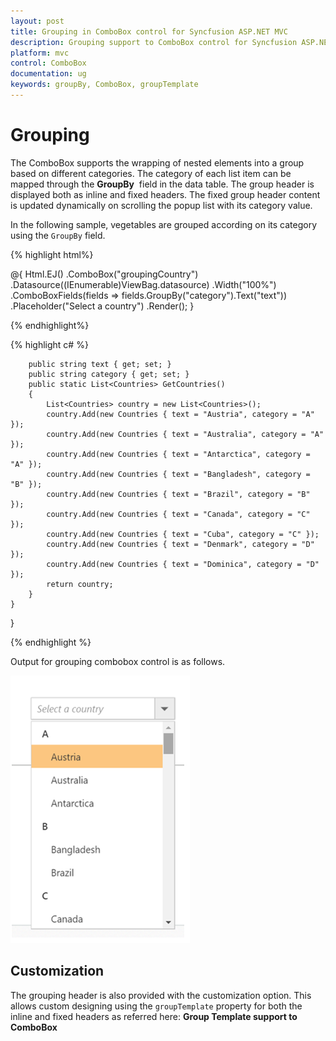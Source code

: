 ```yaml
---
layout: post
title: Grouping in ComboBox control for Syncfusion ASP.NET MVC
description: Grouping support to ComboBox control for Syncfusion ASP.NET MVC
platform: mvc
control: ComboBox
documentation: ug
keywords: groupBy, ComboBox, groupTemplate
---
```


# Grouping

The ComboBox supports the wrapping of nested elements into a group based on different categories. The category
of each list item can be mapped through the **GroupBy** &nbsp;field in
the data table. The group header is displayed both as inline and fixed headers. The fixed group header content
is updated dynamically on scrolling the popup list with its category value.

In the following sample, vegetables are grouped according on its category using the `GroupBy` field.



{% highlight html%}

<div class="frame">
        <div class="control">
            @{
                Html.EJ()
                    .ComboBox("groupingCountry")
                    .Datasource((IEnumerable<Countries>)ViewBag.datasource)
                    .Width("100%")
                    .ComboBoxFields(fields => fields.GroupBy("category").Text("text"))
                    .Placeholder("Select a country")
                    .Render();
            }
        </div>
    </div>

{% endhighlight%}

{% highlight c# %}

        public string text { get; set; }
        public string category { get; set; }
        public static List<Countries> GetCountries()
        {
            List<Countries> country = new List<Countries>();
            country.Add(new Countries { text = "Austria", category = "A" });
            country.Add(new Countries { text = "Australia", category = "A" });
            country.Add(new Countries { text = "Antarctica", category = "A" });
            country.Add(new Countries { text = "Bangladesh", category = "B" });
            country.Add(new Countries { text = "Brazil", category = "B" });
            country.Add(new Countries { text = "Canada", category = "C" });
            country.Add(new Countries { text = "Cuba", category = "C" });
            country.Add(new Countries { text = "Denmark", category = "D" });
            country.Add(new Countries { text = "Dominica", category = "D" });
            return country;
        }
    }
}

{% endhighlight %}



Output for grouping combobox control is as follows.


![](Combobox_grouping_images/grouping.png)


## Customization

The grouping header is also provided with the customization option. This allows custom designing using the `groupTemplate` property for both the inline and fixed headers as referred here:
**Group Template support to ComboBox**
